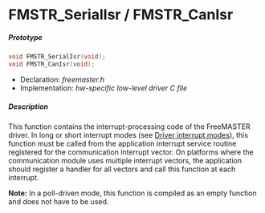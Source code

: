 # FMSTR_SerialIsr / FMSTR_CanIsr

##### Prototype

```c
void FMSTR_SerialIsr(void);
void FMSTR_CanIsr(void);
```

- Declaration: *freemaster.h*
- Implementation: *hw-specific low-level driver C file*

##### Description

This function contains the interrupt-processing code of the FreeMASTER driver. In long or short interrupt modes (see [Driver interrupt modes](driver-interrupt-modes)), this function must be called from the application interrupt service routine registered for the communication interrupt vector. On platforms where the communication module uses multiple interrupt vectors, the application should register a handler for all vectors and call this function at each interrupt.

**Note:** In a poll-driven mode, this function is compiled as an empty function and does not have to be used.
